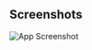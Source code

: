 
## Screenshots

![App Screenshot](https://github.com/EmreToklu00/flutter_mvvm_example/blob/main/github/lib.png?raw=true)

